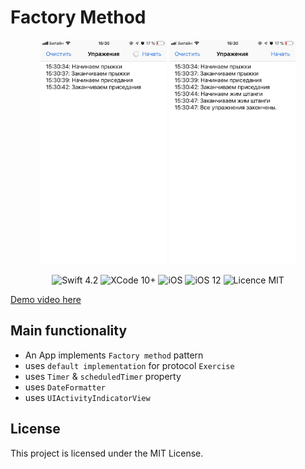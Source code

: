 #  Factory Method

<div align = "center">
<img src="/screens/1.jpg" width="40%">        
<img src="/screens/2.jpg" width="40%">       
</div>

<p align="center">
<img src="https://img.shields.io/badge/Swift-4.2-orange.svg" alt="Swift 4.2"/>
<img src="https://img.shields.io/badge/Xcode-10%2B-brightgreen.svg" alt="XCode 10+"/>
<img src="https://img.shields.io/badge/platform-iOS-green.svg" alt="iOS"/>
<img src="https://img.shields.io/badge/iOS-12%2B-brightgreen.svg" alt="iOS 12"/>
<img src="https://img.shields.io/badge/licence-MIT-lightgray.svg" alt="Licence MIT"/>
</p>

[Demo video here]()

## Main functionality
* An App implements `Factory method` pattern
* uses `default implementation` for protocol `Exercise`
* uses `Timer` & `scheduledTimer` property
* uses `DateFormatter`
* uses `UIActivityIndicatorView`


## License

This project is licensed under the MIT License.